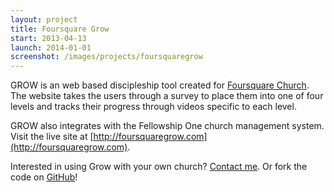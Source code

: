 ```yaml
---
layout: project
title: Foursquare Grow
start: 2013-04-13
launch: 2014-01-01
screenshot: /images/projects/foursquaregrow
---
```

GROW is an web based discipleship tool created for [Foursquare Church][1].
The website takes the users through a survey to place them into one of
four levels and tracks their progress through videos specific to each
level.

GROW also integrates with the Fellowship One church management system.
Visit the live site at [http://foursquaregrow.com](http://foursquaregrow.com).

Interested in using Grow with your own church? [Contact
me](mailto:jesse@jesterpm.net). Or fork the code on
[GitHub](https://github.com/PuyallupFoursquare/foursquare-grow)!

[1]: http://myfoursquarechurch.com

